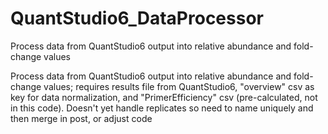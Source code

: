 # QuantStudio6_DataProcessor
Process data from QuantStudio6 output into relative abundance and fold-change values

Process data from QuantStudio6 output into relative abundance and fold-change values; requires results file from QuantStudio6, "overview" csv as key for data normalization, and "PrimerEfficiency" csv (pre-calculated, not in this code). Doesn't yet handle replicates so need to name uniquely and then merge in post, or adjust code
